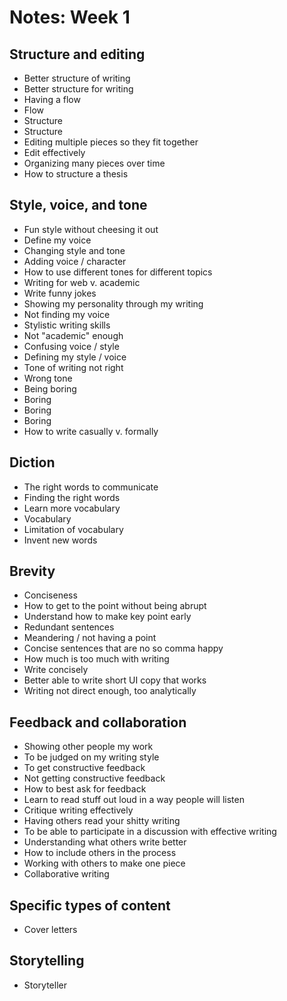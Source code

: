 # Notes: Week 1

## Structure and editing

* Better structure of writing
* Better structure for writing
* Having a flow
* Flow
* Structure
* Structure
* Editing multiple pieces so they fit together
* Edit effectively
* Organizing many pieces over time
* How to structure a thesis

## Style, voice, and tone

* Fun style without cheesing it out
* Define my voice
* Changing style and tone
* Adding voice / character
* How to use different tones for different topics
* Writing for web v. academic
* Write funny jokes
* Showing my personality through my writing
* Not finding my voice
* Stylistic writing skills
* Not "academic" enough
* Confusing voice / style
* Defining my style / voice
* Tone of writing not right
* Wrong tone
* Being boring
* Boring
* Boring
* Boring
* How to write casually v. formally

## Diction

* The right words to communicate
* Finding the right words
* Learn more vocabulary
* Vocabulary
* Limitation of vocabulary
* Invent new words

## Brevity

* Conciseness
* How to get to the point without being abrupt
* Understand how to make key point early
* Redundant sentences
* Meandering / not having a point
* Concise sentences that are no so comma happy
* How much is too much with writing
* Write concisely
* Better able to write short UI copy that works
* Writing not direct enough, too analytically

## Feedback and collaboration

* Showing other people my work
* To be judged on my writing style
* To get constructive feedback
* Not getting constructive feedback
* How to best ask for feedback
* Learn to read stuff out loud in a way people will listen
* Critique writing effectively
* Having others read your shitty writing
* To be able to participate in a discussion with effective writing
* Understanding what others write better
* How to include others in the process
* Working with others to make one piece
* Collaborative writing

## Specific types of content

* Cover letters

## Storytelling

* Storyteller

